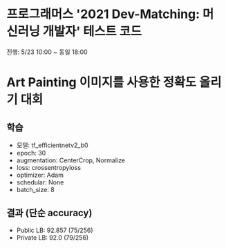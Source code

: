 # 프로그래머스 '2021 Dev-Matching: 머신러닝 개발자' 테스트 코드
진행: 5/23 10:00 ~ 동일 18:00

# Art Painting 이미지를 사용한 정확도 올리기 대회


## 학습
- 모델: tf_efficientnetv2_b0
- epoch: 30
- augmentation: CenterCrop, Normalize
- loss: crossentropyloss
- optimizer: Adam
- schedular: None
- batch_size: 8

## 결과 (단순 accuracy)
- Public LB: 92.857 (75/256)
- Private LB: 92.0 (79/256)
